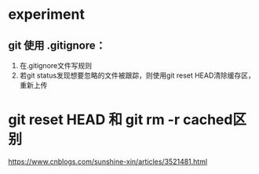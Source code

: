 # experiment
## git 使用 .gitignore：
  1. 在.gitignore文件写规则
  2. 若git status发现想要忽略的文件被跟踪，则使用git reset HEAD清除缓存区，重新上传

# git reset HEAD 和 git rm -r cached区别
  https://www.cnblogs.com/sunshine-xin/articles/3521481.html
